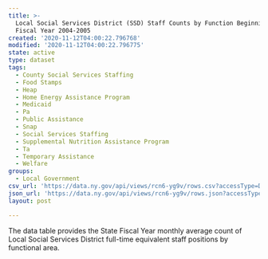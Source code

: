 ```yaml
---
title: >-
  Local Social Services District (SSD) Staff Counts by Function Beginning State
  Fiscal Year 2004-2005
created: '2020-11-12T04:00:22.796768'
modified: '2020-11-12T04:00:22.796775'
state: active
type: dataset
tags:
  - County Social Services Staffing
  - Food Stamps
  - Heap
  - Home Energy Assistance Program
  - Medicaid
  - Pa
  - Public Assistance
  - Snap
  - Social Services Staffing
  - Supplemental Nutrition Assistance Program
  - Ta
  - Temporary Assistance
  - Welfare
groups:
  - Local Government
csv_url: 'https://data.ny.gov/api/views/rcn6-yg9v/rows.csv?accessType=DOWNLOAD'
json_url: 'https://data.ny.gov/api/views/rcn6-yg9v/rows.json?accessType=DOWNLOAD'
layout: post

---
```

The data table provides the State Fiscal Year monthly average count of Local Social Services District full-time equivalent staff positions by functional area.
